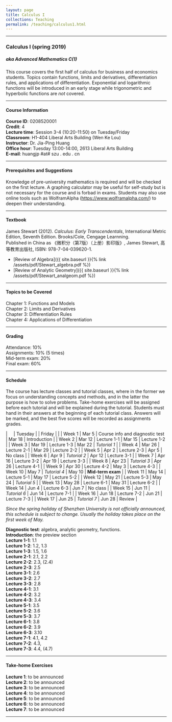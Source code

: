 ```yaml
---
layout: page
title: Calculus I
collections: Teaching
permalink: /teaching/calculus1.html
---
```


---
### Calculus I (spring 2019)
##### aka Advanced Mathematics C(1)

This course covers the first half of calculus for business and economics students. Topics contain functions, limits and derivatives, differentiation rules, and applications of differentiation. Exponential and logarithmic functions will be introduced in an early stage while trigonometric and hyperbolic functions are *not* covered.

---
#### Course Information

**Course ID**: 0208520001   
**Credit**: 4    
**Lecture time**: Session 3-4 (10:20-11:50) on Tuesday/Friday    
**Classroom**: H1-404 Liberal Arts Building (Wen Ke Lou)   
**Instructor**: Dr. Jia-Ping Huang   
**Office hour**: Tuesday 13:00-14:00, 2613 Liberal Arts Building   
**E-mail**: huangjp #at# szu . edu . cn

---
#### Prerequisites and Suggestions

Knowledge of pre-university mathematics is required and will be checked on the first lecture. A graphing calculator may be useful for self-study but is not necessary for the course and is forbad in exams. Students may also use online tools such as WolframAlpha (<https://www.wolframalpha.com/>) to deepen their understanding.

---
#### Textbook

James Stewart (2012). *Calculus: Early Transcendentals*, International Metric Edition, Seventh Edition. Brooks/Cole, Cengage Learnning.   
Published in China as 《微积分（第7版）（上册）影印版》, James Stewart, 高等教育出版社, ISBN: 978-7-04-039620-1.

* [Review of Algebra]({{ site.baseurl }}{% link /assets/pdf/Stewart_algebra.pdf %})
* [Review of Analytic Geometry]({{ site.baseurl }}{% link /assets/pdf/Stewart_analgeom.pdf %})

---
#### Topics to be Covered

Chapter 1: Functions and Models   
Chapter 2: Limits and Derivatives   
Chapter 3: Differentiation Rules   
Chapter 4: Applications of Differentiation

---
#### Grading

Attendance: 10%   
Assignments: 10% (5 times)   
Mid-term exam: 20%   
Final exam: 60%   

---
#### Schedule

The course has lecture classes and tutorial classes, where in the former we focus on understanding concepts and methods, and in the latter the purpose is how to solve problems. Take-home exercises will be assigned before each tutorial and will be explained during the tutorial. Students must hand in their answers at the beginning of each tutorial class. Answers will be marked, and the best five scores will be recorded as assignments grades.

| &nbsp; &nbsp; | Tuesday | | Friday | |
| Week 1 | Mar 5 | Course info and diagnostic test | Mar 18 | Introduction |
| Week 2 | Mar 12 | Lecture 1-1 | Mar 15 | Lecture 1-2 |
| Week 3 | Mar 19 | Lecture 1-3 | Mar 22 | *Tutorial 1* |
| Week 4 | Mar 26 | Lecture 2-1 | Mar 29 | Lecture 2-2 |
| Week 5 | Apr 2 | Lecture 2-3 | Apr 5 | No class |
| Week 6 | Apr 9 | *Tutorial 2* | Apr 12 | Lecture 3-1 |
| Week 7 | Apr 16 | Lecture 3-2 | Apr 19 | Lecture 3-3 |
| Week 8 | Apr 23 | *Tutorial 3* | Apr 26 | Lecture 4-1 |
| Week 9 | Apr 30 | Lecture 4-2 | May 3 | Lecture 4-3 |
| Week 10 | May 7 | *Tutorial 4* | May 10 | **Mid-term exam** |
| Week 11 | May 14 | Lecture 5-1 | May 17 | Lecture 5-2 |
| Week 12 | May 21 | Lecture 5-3 | May 24 | *Tutorial 5* |
| Week 13 | May 28 | Lecture 6-1 | May 31 | Lecture 6-2 |
| Week 14 | Jun 4 | Lecture 6-3 | Jun 7 | No class |
| Week 15 | Jun 11 | *Tutorial 6* | Jun 14 | Lecture 7-1 |
| Week 16 | Jun 18 | Lecture 7-2 | Jun 21 | Lecture 7-3 |
| Week 17 | Jun 25 | *Tutorial 7* | Jun 28 | Review |

*Since the spring holiday of Shenzhen University is not officially announced, this schedule is subject to change. Usually the holiday takes place on the first week of May.*

**Diagnostic test**: algebra, analytic geometry, functions.   
**Introduction**: the preview section   
**Lecture 1-1**: 1.1   
**Lecture 1-2**: 1.2, 1.3   
**Lecture 1-3**: 1.5, 1.6   
**Lecture 2-1**: 2.1, 2.2   
**Lecture 2-2**: 2.3, (2.4)   
**Lecture 2-3**: 2.5   
**Lecture 3-1**: 2.6   
**Lecture 3-2**: 2.7   
**Lecture 3-3**: 2.8   
**Lecture 4-1**: 3.1   
**Lecture 4-2**: 3.2   
**Lecture 4-3**: 3.4   
**Lecture 5-1**: 3.5   
**Lecture 5-2**: 3.6   
**Lecture 5-3**: 3.7   
**Lecture 6-1**: 3.8   
**Lecture 6-2**: 3.9   
**Lecture 6-3**: 3.10   
**Lecture 7-1**: 4.1, 4.2   
**Lecture 7-2**: 4.3,   
**Lecture 7-3**: 4.4, (4.7)   

---
#### Take-home Exercises   

**Lecture 1**: to be announced    
**Lecture 2**: to be announced    
**Lecture 3**: to be announced    
**Lecture 4**: to be announced    
**Lecture 5**: to be announced    
**Lecture 6**: to be announced    
**Lecture 7**: to be announced    

---
